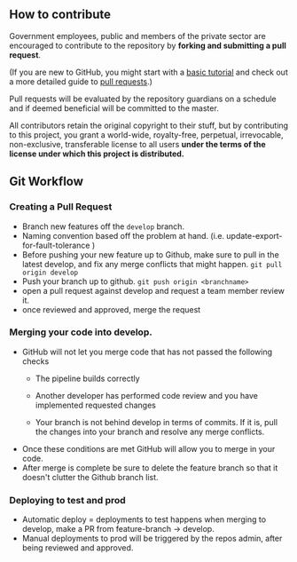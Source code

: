 ## How to contribute
Government employees, public and members of the private sector are encouraged to contribute to the repository by **forking and submitting a pull request**.

(If you are new to GitHub, you might start with a [basic tutorial](https://help.github.com/articles/set-up-git) and  check out a more detailed guide to [pull requests](https://help.github.com/articles/using-pull-requests/).)

Pull requests will be evaluated by the repository guardians on a schedule and if deemed beneficial will be committed to the master.

All contributors retain the original copyright to their stuff, but by contributing to this project, you grant a world-wide, royalty-free, perpetual, irrevocable, non-exclusive, transferable license to all users **under the terms of the license under which this project is distributed.**

## Git Workflow

### Creating a Pull Request

- Branch new features off the `develop` branch.
- Naming convention based off the problem at hand.  (i.e. update-export-for-fault-tolerance )
- Before pushing your new feature up to Github, make sure to pull in the latest develop, and fix any merge conflicts that might happen.
`git pull origin develop`
- Push your branch up to github.
`git push origin <branchname>`
- open a pull request against develop and request a team member review it.
- once reviewed and approved, merge the request

### Merging your code into develop.

- GitHub will not let you merge code that has not passed the following checks
  - The pipeline builds correctly

  - Another developer has performed code review and you have implemented requested changes

  - Your branch is not behind develop in terms of commits.  If it is, pull the changes into your branch and resolve any merge conflicts.
- Once these conditions are met GitHub will allow you to merge in your code.
- After merge is complete be sure to delete the feature branch so that it doesn't clutter the Github branch list.

### Deploying to test and prod

- Automatic deploy = deployments to test happens when merging to develop, make a PR from feature-branch -> develop.
- Manual deployments to prod will be triggered by the repos admin, after being reviewed and approved.
